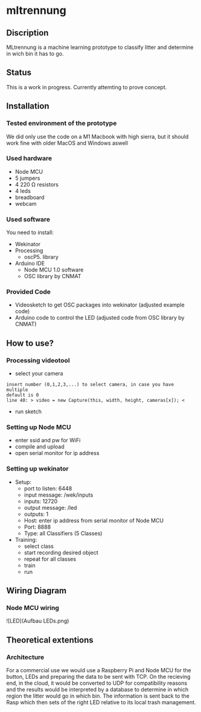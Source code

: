 # mltrennung

## Discription 

MLtrennung is a machine learning prototype to classify litter and determine in wich bin it has to go. 


## Status

This is a work in progress.
Currently attemting to prove concept.

## Installation 

### Tested environment of the prototype 

We did only use the code on a M1 Macbook with high sierra, but it should work fine with older MacOS and Windows aswell 

### Used hardware

- Node MCU 
- 5 jumpers 
- 4 220 Ω resistors 
- 4 leds
- breadboard
- webcam

### Used software 

You need to install:
- Wekinator
- Processing 
    - oscP5. library 
- Arduino IDE
    - Node MCU 1.0 software
    - OSC library by CNMAT

### Provided Code

- Videosketch to get OSC packages into wekinator (adjusted example code)
- Arduino code to control the LED (adjusted code from OSC library by CNMAT)

## How to use? 

### Processing videotool 

- select your camera 
```
insert number (0,1,2,3,...) to select camera, in case you have multiple
default is 0 
line 40: > video = new Capture(this, width, height, cameras[x]); <
```
- run sketch

### Setting up Node MCU 

- enter ssid and pw for WiFi 
- compile and upload 
- open serial monitor for ip address

### Setting up wekinator

- Setup:
    - port to listen: 6448
    - input message: /wek/inputs
    - inputs: 12720
    - output message: /led
    - outputs: 1 
    - Host: enter ip address from serial monitor of Node MCU 
    - Port: 8888
    - Type: all Classifiers (5 Classes)
- Training:
    - select class
    - start recording desired object
    - repeat for all classes
    - train 
    - run

## Wiring Diagram

### Node MCU wiring

![LED](Aufbau LEDs.png)

## Theoretical extentions

### Architecture 

For a commercial use we would use a Raspberry Pi and Node MCU for the button, LEDs and preparing the data to be sent with TCP.
On the recieving end, in the cloud, it would be converted to UDP for compatibility reasons and the results would be interpreted by a database to determine in which region the litter would go in which bin. The information is sent back to the Rasp which then sets of the right LED relative to its local trash management. 
